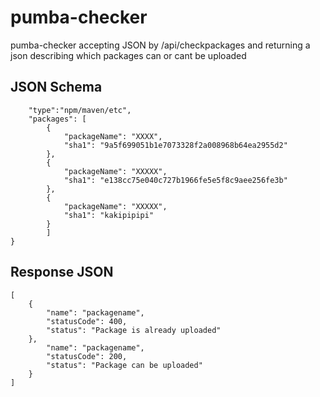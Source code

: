 # pumba-checker
pumba-checker accepting JSON by /api/checkpackages and returning a json describing which packages can or cant be uploaded
## JSON Schema

```{
	"type":"npm/maven/etc",
	"packages": [
		{
			"packageName": "XXXX",
			"sha1": "9a5f699051b1e7073328f2a008968b64ea2955d2"
		},
		{
			"packageName": "XXXXX",
			"sha1": "e138cc75e040c727b1966fe5e5f8c9aee256fe3b"
		},
		{
			"packageName": "XXXXX",
			"sha1": "kakipipipi"
		}
		]
}
```

## Response JSON
```
[
    {
        "name": "packagename",
        "statusCode": 400,
        "status": "Package is already uploaded"
    },
        "name": "packagename",
        "statusCode": 200,
        "status": "Package can be uploaded"
    }
]
```

